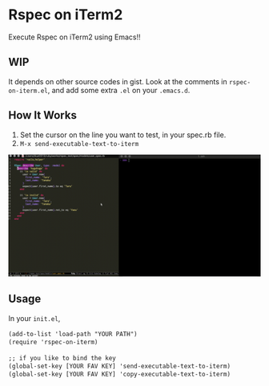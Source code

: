 # Rspec on iTerm2

Execute Rspec on iTerm2 using Emacs!!

## WIP

It depends on other source codes in gist.
Look at the comments in `rspec-on-iterm.el`, and add some extra `.el` on your `.emacs.d`.

## How It Works

1. Set the cursor on the line you want to test, in your spec.rb file.
2. `M-x send-executable-text-to-iterm`

![gif](./images/rspec.gif)

## Usage

In your `init.el`,

```elisp
(add-to-list 'load-path "YOUR PATH")
(require 'rspec-on-iterm)

;; if you like to bind the key
(global-set-key [YOUR FAV KEY] 'send-executable-text-to-iterm)
(global-set-key [YOUR FAV KEY] 'copy-executable-text-to-iterm)
```
